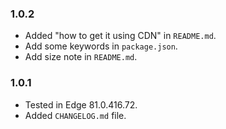 ### 1.0.2

- Added "how to get it using CDN" in `README.md`.
- Add some keywords in `package.json`.
- Add size note in `README.md`.

### 1.0.1

- Tested in Edge 81.0.416.72.
- Added `CHANGELOG.md` file.
